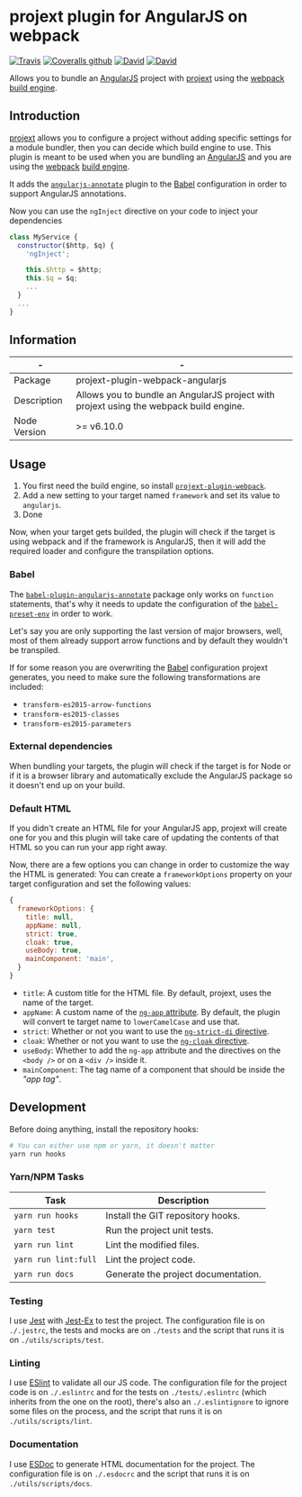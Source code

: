 # projext plugin for AngularJS on webpack

[![Travis](https://img.shields.io/travis/homer0/projext-plugin-webpack-angularjs.svg?style=flat-square)](https://travis-ci.org/homer0/projext-plugin-webpack-angularjs)
[![Coveralls github](https://img.shields.io/coveralls/github/homer0/projext-plugin-webpack-angularjs.svg?style=flat-square)](https://coveralls.io/github/homer0/projext-plugin-webpack-angularjs?branch=master)
[![David](https://img.shields.io/david/homer0/projext-plugin-webpack-angularjs.svg?style=flat-square)](https://david-dm.org/homer0/projext-plugin-webpack-angularjs)
[![David](https://img.shields.io/david/dev/homer0/projext-plugin-webpack-angularjs.svg?style=flat-square)](https://david-dm.org/homer0/projext-plugin-webpack-angularjs)

Allows you to bundle an [AngularJS](https://angularjs.org) project with [projext](https://yarnpkg.com/en/package/projext) using the [webpack](https://webpack.js.org) [build engine](https://yarnpkg.com/en/package/projext-plugin-webpack).

## Introduction

[projext](https://yarnpkg.com/en/package/projext) allows you to configure a project without adding specific settings for a module bundler, then you can decide which build engine to use. This plugin is meant to be used when you are bundling an [AngularJS](https://angularjs.org) and you are using the [webpack](https://webpack.js.org) [build engine](https://yarnpkg.com/en/package/projext-plugin-webpack).

It adds the [`angularjs-annotate`](https://yarnpkg.com/en/package/babel-plugin-angularjs-annotate) plugin to the [Babel](https://babeljs.io) configuration in order to support AngularJS annotations.

Now you can use the `ngInject` directive on your code to inject your dependencies

```js
class MyService {
  constructor($http, $q) {
    'ngInject';

    this.$http = $http;
    this.$q = $q;
    ...
  }
  ...
}
```

## Information

| -            | -                                                                                      |
|--------------|----------------------------------------------------------------------------------------|
| Package      | projext-plugin-webpack-angularjs                                                       |
| Description  | Allows you to bundle an AngularJS project with projext using the webpack build engine. |
| Node Version | >= v6.10.0                                                                             |

## Usage

1. You first need the build engine, so install [`projext-plugin-webpack`](https://yarnpkg.com/en/package/projext-plugin-webpack).
2. Add a new setting to your target named `framework` and set its value to `angularjs`.
3. Done

Now, when your target gets builded, the plugin will check if the target is using webpack and if the framework is AngularJS, then it will add the required loader and configure the transpilation options.

### Babel

The [`babel-plugin-angularjs-annotate`](https://yarnpkg.com/en/package/babel-plugin-angularjs-annotate) package only works on `function` statements, that's why it needs to update the configuration of the [`babel-preset-env`](https://yarnpkg.com/en/package/babel-preset-env) in order to work.

Let's say you are only supporting the last version of major browsers, well, most of them already support arrow functions and by default they wouldn't be transpiled.

If for some reason you are overwriting the [Babel](https://babeljs.io) configuration projext generates, you need to make sure the following transformations are included:

- `transform-es2015-arrow-functions`
- `transform-es2015-classes`
- `transform-es2015-parameters`

### External dependencies

When bundling your targets, the plugin will check if the target is for Node or if it is a browser library and automatically exclude the AngularJS package so it doesn't end up on your build.

### Default HTML

If you didn't create an HTML file for your AngularJS app, projext will create one for you and this plugin will take care of updating the contents of that HTML so you can run your app right away.

Now, there are a few options you can change in order to customize the way the HTML is generated: You can create a `frameworkOptions` property on your target configuration and set the following values:

```js
{
  frameworkOptions: {
    title: null,
    appName: null,
    strict: true,
    cloak: true,
    useBody: true,
    mainComponent: 'main',
  }
}
```

- `title`: A custom title for the HTML file. By default, projext, uses the name of the target.
- `appName`: A custom name of the [`ng-app` attribute](https://docs.angularjs.org/api/ng/directive/ngApp). By default, the plugin will convert te target name to `lowerCamelCase` and use that.
- `strict`: Whether or not you want to use the [`ng-strict-di` directive](https://docs.angularjs.org/api/ng/directive/ngApp#with-ngstrictdi-).
- `cloak`: Whether or not you want to use the [`ng-cloak` directive](https://docs.angularjs.org/api/ng/directive/ngCloak).
- `useBody`: Whether to add the `ng-app` attribute and the directives on the `<body />` or on a `<div />` inside it.
- `mainComponent`: The tag name of a component that should be inside the _"app tag"_.

## Development

Before doing anything, install the repository hooks:

```bash
# You can either use npm or yarn, it doesn't matter
yarn run hooks
```

### Yarn/NPM Tasks

| Task                    | Description                         |
|-------------------------|-------------------------------------|
| `yarn run hooks`        | Install the GIT repository hooks.   |
| `yarn test`             | Run the project unit tests.         |
| `yarn run lint`         | Lint the modified files.            |
| `yarn run lint:full`    | Lint the project code.              |
| `yarn run docs`         | Generate the project documentation. |

### Testing

I use [Jest](https://facebook.github.io/jest/) with [Jest-Ex](https://yarnpkg.com/en/package/jest-ex) to test the project. The configuration file is on `./.jestrc`, the tests and mocks are on `./tests` and the script that runs it is on `./utils/scripts/test`.

### Linting

I use [ESlint](http://eslint.org) to validate all our JS code. The configuration file for the project code is on `./.eslintrc` and for the tests on `./tests/.eslintrc` (which inherits from the one on the root), there's also an `./.eslintignore` to ignore some files on the process, and the script that runs it is on `./utils/scripts/lint`.

### Documentation

I use [ESDoc](http://esdoc.org) to generate HTML documentation for the project. The configuration file is on `./.esdocrc` and the script that runs it is on `./utils/scripts/docs`.

